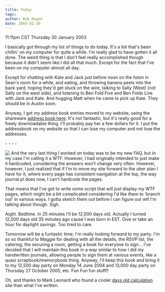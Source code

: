 ```yaml
---
title: Today
tags: 
author: Rob Nugen
date: 2003-01-30
---
```


<p class=date>11:11pm CST Thursday 30 January 2003</p>

<p>I basically got through my list of things to do today.  It's a list
that's been chillin' on my computer for quite a while.  I'm really
glad to have gotten it all done.  The weird thing is that I don't feel
really accomplished though because it didn't seem like I did all that
much.  Except for the fact that I've been on my computer almost all
day.</p>

<p>Except for chatting with Kate and Jack just before noon on the
futon in Sean's room for a while, and eating, and throwing banana
peels into the back yard, hoping they'd get stuck on the wire, talking
to Sally (West) (not Sally on the west side), and listening to Ben
Fold Five and Ben Folds Live with Jack and Kate.  And hugging Matt
when he came to pick up Kate.  They should be in Austin soon.</p>

<p>Anyway, I got my address book entries moved to my website, using
the shareware <a href="http://www.tesol.net/scripts/AddrBook/">address
book here</a>.  It's not fantastic, but it's really good for a freely
downloadable thing.  I'll probably pay her a few dollars for it.  I
put the addressbook on my website so that I can lose my computer and
not lose the addresses.</p>

<p>- - - -</p>

<p><img src="/images/front/wtf_on.gif" align="left">And the very last
thing I worked on today was to be my new FAQ, but in my case I'm
calling it a WTF.  However, I had originally intended to just make it
hardcoded, considering the answers won't change very often.  However,
however, I just realized that if I'm to move my site forward to the
uber plan I have for it, where every page has consistent navigation at
the top, the way journal.pl does now, I can't hardcode the pages.</p>

<p>That means that I've got to write some script that will just
display my WTF pages, which might be a bit complicated considering I'd
like them to 'branch out' in various ways.  I gotta sketch them out
before I can figure out wtf I'm talking about though.  Sigh.</p>

<p>Aight.  Bedtime.  In 25 minutes I'll be 12,000 days old.  Actually
I turned 12,000 days old 35 minutes ago cause I was born in EST.  Give
or take an hour for daylight savings.  Too tired to care.</p>

<p>Tomorrow will be a funtastic time; I'm really looking forward to my
party.  I'm so so thankful to Maggie for dealing with all the details,
the RSVP list, the catering, the securing a room, getting a book for
everyone to sign...  I've decided that I will maintain this book in a
way similar to how I did my handwritten journals, allowing people to
sign them at various events, like a quasi scrapbook/memorybook thing.
Anyway, I'll keep this book and bring it to my 12,500 day party on
Monday 14 June 2004 and 13,000 day party on Thursday 27 October 2005,
etc.  Fun Fun fun stuff!!</p>

<p>Oh, and thanks to Mark Leonard who found a cooler <a
href="http://www.timeanddate.com/date/duration.html">days old
calculation</a> site than what I've written.</p>

